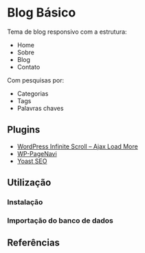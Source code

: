 # Blog Básico

Tema de blog responsivo com a estrutura:
* Home
* Sobre
* Blog
* Contato

Com pesquisas por:
* Categorias
* Tags
* Palavras chaves

## Plugins

* [WordPress Infinite Scroll – Ajax Load More](https://wordpress.org/plugins/ajax-load-more/)
* [WP-PageNavi](https://br.wordpress.org/plugins/wp-pagenavi/)
* [Yoast SEO](https://br.wordpress.org/plugins/wordpress-seo/)

## Utilização

### Instalação

### Importação do banco de dados

## Referências